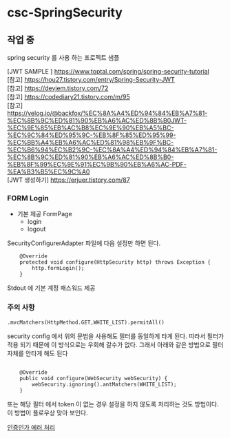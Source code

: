# csc-SpringSecurity

## 작업 중 
spring security 를 사용 하는 프로젝트 샘플



[JWT SAMPLE ] <https://www.toptal.com/spring/spring-security-tutorial>  
[참고] <https://hou27.tistory.com/entry/Spring-Security-JWT>  
[참고] <https://devjem.tistory.com/72>  
[참고] <https://codediary21.tistory.com/m/95>  
[참고] <https://velog.io/@backfox/%EC%8A%A4%ED%94%84%EB%A7%81-%EC%8B%9C%ED%81%90%EB%A6%AC%ED%8B%B0JWT-%EC%9E%85%EB%AC%B8%EC%9E%90%EB%A5%BC-%EC%9C%84%ED%95%9C-%EB%8F%85%ED%95%99-%EC%BB%A4%EB%A6%AC%ED%81%98%EB%9F%BC-%EC%B6%94%EC%B2%9C-%EC%8A%A4%ED%94%84%EB%A7%81-%EC%8B%9C%ED%81%90%EB%A6%AC%ED%8B%B0-%EB%8F%99%EC%9E%91%EC%9B%90%EB%A6%AC-PDF-%EA%B3%B5%EC%9C%A0>  
[JWT 생성하기] <https://erjuer.tistory.com/87>







### FORM Login 
* 기본 제공 FormPage
  * login
  * logout
  


SecurityConfigurerAdapter 파일에 다음 설정만 하면 된다.
```
    @Override
    protected void configure(HttpSecurity http) throws Exception {
        http.formLogin();
    }
```

Stdout 에  기본 계정 패스워드 제공



### 주의 사항

``` 
.mvcMatchers(HttpMethod.GET,WHITE_LIST).permitAll()
```

security config 에서 위의 문법을 사용해도 필터를 동일하게 타게 된다. 
따라서 필터가 적용 되기 때문에 이 방식으로는 우회해 갈수가 없다.
그래서 아래와 같은 방법으로 필터 자체를 안타게 해도 된다 
```

    @Override
    public void configure(WebSecurity webSecurity) {
        webSecurity.ignoring().antMatchers(WHITE_LIST);
    }
```

또는 해당 필터 에서 token 이 없는 경우 설정을 하지 않도록 처리하는 것도 방법이다. 
이 방법이 플로우상 맞아 보인다.





[인증인가 에러 처리](https://fenderist.tistory.com/344)  
